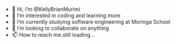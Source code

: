 - 👋 Hi, I’m @KellyBrianMurimi
- 👀 I’m interested in coding and learning more
- 🌱 I’m currently studying software engineering at Moringa School
- 💞️ I’m looking to collaborate on anything
- 📫 How to reach me.still loading...

<!---
KellyBrianMurimi/KellyBrianMurimi is a ✨ special ✨ repository because its `README.md` (this file) appears on your GitHub profile.
You can click the Preview link to take a look at your changes.
--->
